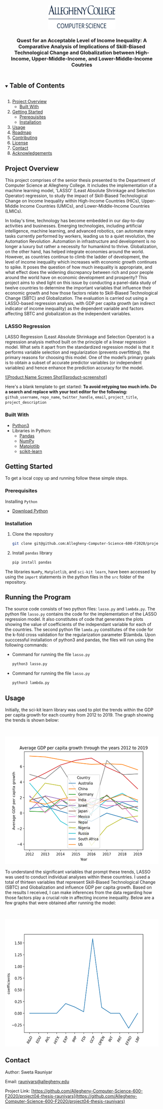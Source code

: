 <!-- PROJECT LOGO -->
<br />
<p align="center">
  <a href="https://github.com/github_username/repo_name">
    <img src="images/logo.png" alt="Logo" width="220" height="80">
  </a>

  <h3 align="center">Quest for an Acceptable Level of Income Inequality: A Comparative Analysis of Implications of Skill-Biased Technological Change and Globalization between High-Income, Upper-Middle-Income, and Lower-Middle-Income Coutries</h3>

    
  </p>
</p>



<!-- TABLE OF CONTENTS -->
<details open="open">
  <summary><h2 style="display: inline-block">Table of Contents</h2></summary>
  <ol>
    <li>
      <a href="#project-overview">Project Overview</a>
      <ul>
        <li><a href="#built-with">Built With</a></li>
      </ul>
    </li>
    <li>
      <a href="#getting-started">Getting Started</a>
      <ul>
        <li><a href="#prerequisites">Prerequisites</a></li>
        <li><a href="#installation">Installation</a></li>
      </ul>
    </li>
    <li><a href="#usage">Usage</a></li>
    <li><a href="#roadmap">Roadmap</a></li>
    <li><a href="#contributing">Contributing</a></li>
    <li><a href="#license">License</a></li>
    <li><a href="#contact">Contact</a></li>
    <li><a href="#acknowledgements">Acknowledgements</a></li>
  </ol>
</details>



<!-- PROJECT OVERVIEW -->
## Project Overview

This project comprises of the senior thesis presented to the Department of Computer Science at Allegheny College. It includes the implementation of a machine learning model, 'LASSO' (Least Absolute Shrinkage and Selection Operator) regression, to study the impact of Skill-Biased Technological Change on Income Inequality within High-Income Countries (HICs), Upper-Middle Income Countries (UMICs), and Lower-Middle-Income Countries (LMICs).

In today's time, technology has become embedded in our day-to-day activities and businesses. Emerging technologies, including artificial intelligence, machine learning, and advanced robotics, can automate many tasks currently performed by workers, leading us to a quiet revolution, the Automation Revolution
.Automation in infrastructure and development is no longer a luxury but rather a necessity for humankind to thrive. Globalization, on the other hand, has helped integrate economies around the world. However, as countries continue to climb the ladder of development, the level of income inequality which increases with economic growth continues to spike. It poses the question of how much inequality is appropriate, and what effect does the widening discrepancy between rich and poor people around the world have on economic development and prosperity? This project aims to shed light on this issue by conducting a panel-data study of twelve countries to determine the important variables that influence their economic growth and how those factors relate to Skill-Biased Technological Change (SBTC) and Globalization. The evaluation is carried out using a LASSO-based regression analysis, with GDP per capita growth (an indirect indicator of income inequality) as the dependent variable and factors affecting SBTC and globalization as the independent variables.  

### LASSO Regression

LASSO Regression (Least Absolute Shrinkage and Selection Operator) is a regression analysis method built on the principle of a linear regression model. What sets it apart from the standardized regression model is that it performs variable selection and regularization (prevents overfitting), the primary reasons for choosing this model. One of the model’s primary goals is to obtain a subset of accurate predictor variables (or independent variables) and hence enhance the prediction accuracy for the model. 

[![Product Name Screen Shot][product-screenshot]](https://example.com)

Here's a blank template to get started:
**To avoid retyping too much info. Do a search and replace with your text editor for the following:**
`github_username`, `repo_name`, `twitter_handle`, `email`, `project_title`, `project_description`



### Built With

* [Python3](https://www.python.org/)
* Libraries in Python:
  * [Pandas](https://pandas.pydata.org/)
  * [NumPy](https://numpy.org/)
  * [Matplotlib](https://matplotlib.org/)
  * [scikit-learn](https://scikit-learn.org/stable/)


<!-- GETTING STARTED -->
## Getting Started

To get a local copy up and running follow these simple steps.

### Prerequisites

Installing `Python`
* [Download Python](https://www.python.org/downloads/)
 

### Installation 

1. Clone the repository
   ```sh
   git clone git@github.com:Allegheny-Computer-Science-600-F2020/project04-thesis-rauniyars.git
   ```
2. Install `pandas` library
   ```sh
   pip install pandas
   ```
The libraries `NumPy`, `Matplotlib`, and `sci-kit learn`, have been accessed by using the `import` statements in the python files in the `src` folder of the repository.

<!-- USAGE EXAMPLES -->
## Running the Program

The source code consists of two python files: `lasso.py` and `lambda.py`. The python file `lasso.py` contains the code for the implementation of the LASSO regression model. It also constitutes of code that generates the plots showing the value of coefficients of the independant variable for each of the countries. The second python file `lamda.py` constitutes of the code for the k-fold cross validation for the regularization parameter $\lambda. Upon succcessful installation of python3 and pandas, the files will run using the following commands:

* Command for running the file `lasso.py`
  ```sh
  python3 lasso.py
  ```
* Command for running the file `lasso.py`
  ```sh
  python3 lambda.py
  ```

<!-- USAGE EXAMPLES -->
## Usage

Initially, the sci-kit learn library was used to plot the trends within the GDP per capita growth for each country from 2012 to 2019. The graph showing the trends is shown below:

<br />
<p align="center">
  <a href="https://github.com/github_username/repo_name">
    <img src="images/panel_data_graph.png" alt="Logo" width="550" height="420">
  </a>    
  </p>
</p>

To understand the significant variables that prompt these trends, LASSO was used to conduct individual analyses within these countries. I used a total of thirteen variables that represent Skill-Biased Technological Change (SBTC) and Globalization and influence GDP per capita growth. Based on the results I received, I can make inferences from the data regarding how those factors play a crucial role in affecting income inequality. Below are a few graphs that were obtained after running the model:


<br />
<p align="center">
  <a href="https://github.com/github_username/repo_name">
    <img src="images/US.png" alt="Logo" width="550" height="420">
  </a>    
  </p>
</p>




<!-- CONTACT -->
## Contact

Author: Sweta Rauniyar

Email: rauniyars@allegheny.edu 

Project Link: [https://github.com/Allegheny-Computer-Science-600-F2020/project04-thesis-rauniyars](https://github.com/Allegheny-Computer-Science-600-F2020/project04-thesis-rauniyars)

